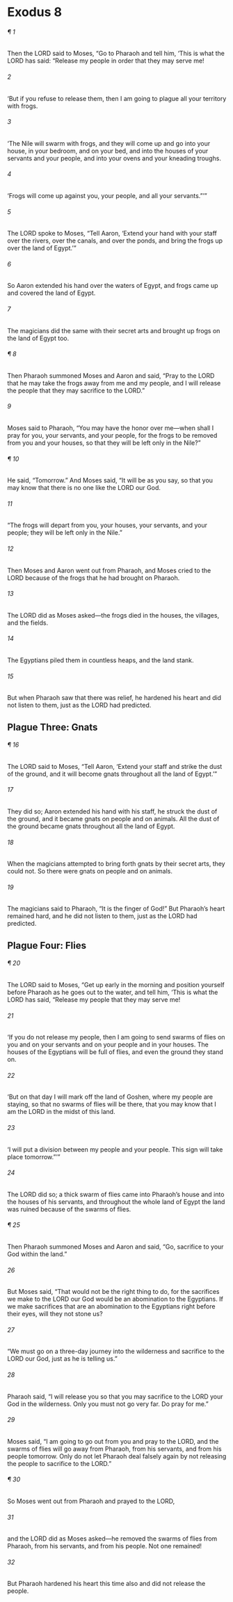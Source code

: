 # Exodus 8
###### ¶ 1
 Then the LORD said to Moses, “Go to Pharaoh and tell him, ‘This is what the LORD has said: “Release my people in order that they may serve me!
###### 2
‘But if you refuse to release them, then I am going to plague all your territory with frogs.
###### 3
‘The Nile will swarm with frogs, and they will come up and go into your house, in your bedroom, and on your bed, and into the houses of your servants and your people, and into your ovens and your kneading troughs.
###### 4
‘Frogs will come up against you, your people, and all your servants.”’”
###### 5
The LORD spoke to Moses, “Tell Aaron, ‘Extend your hand with your staff over the rivers, over the canals, and over the ponds, and bring the frogs up over the land of Egypt.’”
###### 6
So Aaron extended his hand over the waters of Egypt, and frogs came up and covered the land of Egypt.
###### 7
The magicians did the same with their secret arts and brought up frogs on the land of Egypt too.
###### ¶ 8
Then Pharaoh summoned Moses and Aaron and said, “Pray to the LORD that he may take the frogs away from me and my people, and I will release the people that they may sacrifice to the LORD.”
###### 9
Moses said to Pharaoh, “You may have the honor over me—when shall I pray for you, your servants, and your people, for the frogs to be removed from you and your houses, so that they will be left only in the Nile?”
###### ¶ 10
He said, “Tomorrow.” And Moses said, “It will be as you say, so that you may know that there is no one like the LORD our God.
###### 11
“The frogs will depart from you, your houses, your servants, and your people; they will be left only in the Nile.”
###### 12
Then Moses and Aaron went out from Pharaoh, and Moses cried to the LORD because of the frogs that he had brought on Pharaoh.
###### 13
The LORD did as Moses asked—the frogs died in the houses, the villages, and the fields.
###### 14
The Egyptians piled them in countless heaps, and the land stank.
###### 15
But when Pharaoh saw that there was relief, he hardened his heart and did not listen to them, just as the LORD had predicted.
## Plague Three: Gnats
###### ¶ 16
The LORD said to Moses, “Tell Aaron, ‘Extend your staff and strike the dust of the ground, and it will become gnats throughout all the land of Egypt.’”
###### 17
They did so; Aaron extended his hand with his staff, he struck the dust of the ground, and it became gnats on people and on animals. All the dust of the ground became gnats throughout all the land of Egypt.
###### 18
When the magicians attempted to bring forth gnats by their secret arts, they could not. So there were gnats on people and on animals.
###### 19
The magicians said to Pharaoh, “It is the finger of God!” But Pharaoh’s heart remained hard, and he did not listen to them, just as the LORD had predicted.
## Plague Four: Flies
###### ¶ 20
The LORD said to Moses, “Get up early in the morning and position yourself before Pharaoh as he goes out to the water, and tell him, ‘This is what the LORD has said, “Release my people that they may serve me!
###### 21
‘If you do not release my people, then I am going to send swarms of flies on you and on your servants and on your people and in your houses. The houses of the Egyptians will be full of flies, and even the ground they stand on.
###### 22
‘But on that day I will mark off the land of Goshen, where my people are staying, so that no swarms of flies will be there, that you may know that I am the LORD in the midst of this land.
###### 23
‘I will put a division between my people and your people. This sign will take place tomorrow.”’”
###### 24
The LORD did so; a thick swarm of flies came into Pharaoh’s house and into the houses of his servants, and throughout the whole land of Egypt the land was ruined because of the swarms of flies.
###### ¶ 25
Then Pharaoh summoned Moses and Aaron and said, “Go, sacrifice to your God within the land.”
###### 26
But Moses said, “That would not be the right thing to do, for the sacrifices we make to the LORD our God would be an abomination to the Egyptians. If we make sacrifices that are an abomination to the Egyptians right before their eyes, will they not stone us?
###### 27
“We must go on a three-day journey into the wilderness and sacrifice to the LORD our God, just as he is telling us.”
###### 28
Pharaoh said, “I will release you so that you may sacrifice to the LORD your God in the wilderness. Only you must not go very far. Do pray for me.”
###### 29
Moses said, “I am going to go out from you and pray to the LORD, and the swarms of flies will go away from Pharaoh, from his servants, and from his people tomorrow. Only do not let Pharaoh deal falsely again by not releasing the people to sacrifice to the LORD.”
###### ¶ 30
So Moses went out from Pharaoh and prayed to the LORD,
###### 31
and the LORD did as Moses asked—he removed the swarms of flies from Pharaoh, from his servants, and from his people. Not one remained!
###### 32
But Pharaoh hardened his heart this time also and did not release the people.
